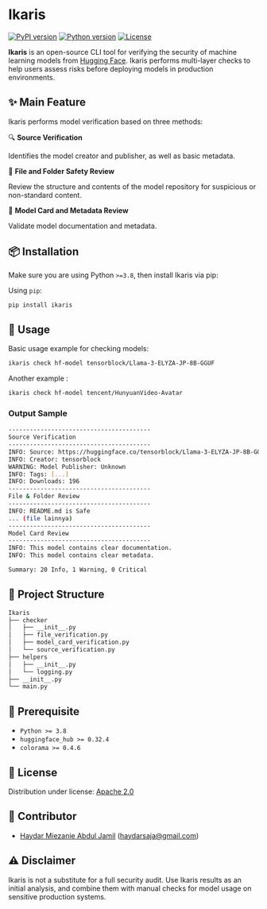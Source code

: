 # Ikaris

[![PyPI version](https://img.shields.io/pypi/v/ikaris.svg)](https://pypi.org/project/ikaris/)
[![Python version](https://img.shields.io/pypi/pyversions/ikaris)](https://pypi.org/project/ikaris/)
[![License](https://img.shields.io/badge/license-Apache%202.0-blue.svg)](https://www.apache.org/licenses/LICENSE-2.0)

**Ikaris** is an open-source CLI tool for verifying the security of machine learning models from [Hugging Face](https://huggingface.co). Ikaris performs multi-layer checks to help users assess risks before deploying models in production environments.

## ✨ Main Feature

Ikaris performs model verification based on three methods:

🔍 **Source Verification**

Identifies the model creator and publisher, as well as basic metadata.

📁 **File and Folder Safety Review**

Review the structure and contents of the model repository for suspicious or non-standard content.

📄 **Model Card and Metadata Review** 

Validate model documentation and metadata.

## 📦 Installation

Make sure you are using Python `>=3.8`, then install Ikaris via pip:

Using `pip`:
```bash
pip install ikaris
```

## 🚀 Usage

Basic usage example for checking models:
```bash
ikaris check hf-model tensorblock/Llama-3-ELYZA-JP-8B-GGUF
```
Another example :
```bash
ikaris check hf-model tencent/HunyuanVideo-Avatar
```

### Output Sample
```bash
----------------------------------------
Source Verification
----------------------------------------
INFO: Source: https://huggingface.co/tensorblock/Llama-3-ELYZA-JP-8B-GGUF
INFO: Creator: tensorblock
WARNING: Model Publisher: Unknown
INFO: Tags: [...]
INFO: Downloads: 196
----------------------------------------
File & Folder Review
----------------------------------------
INFO: README.md is Safe
... (file lainnya)
----------------------------------------
Model Card Review
----------------------------------------
INFO: This model contains clear documentation.
INFO: This model contains clear metadata.

Summary: 20 Info, 1 Warning, 0 Critical
```

## 📁 Project Structure

```bash
Ikaris 
├── checker 
│   ├── __init__.py 
│   ├── file_verification.py 
│   ├── model_card_verification.py 
│   └── source_verification.py
├── helpers 
│   ├── __init__.py 
│   └── logging.py
├── __init__.py
└── main.py
```

## 🔧 Prerequisite

- `Python >= 3.8`
- `huggingface_hub >= 0.32.4`
- `colorama >= 0.4.6`

## 📝 License

Distribution under license: [Apache 2.0](https://www.apache.org/licenses/LICENSE-2.0)

## 👤 Contributor

- [Haydar Miezanie Abdul Jamil](https://www.linkedin.com/in/haydar-miezanie-abdul-jamil-916302162/) (haydarsaja@gmail.com)

## ⚠️ Disclaimer

Ikaris is not a substitute for a full security audit. Use Ikaris results as an initial analysis, and combine them with manual checks for model usage on sensitive production systems.